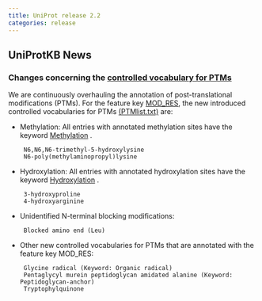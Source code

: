 ```yaml
---
title: UniProt release 2.2
categories: release
---
```


## UniProtKB News

### Changes concerning the [controlled vocabulary for PTMs](http://www.uniprot.org/docs/ptmlist)

We are continuously overhauling the annotation of post-translational modifications (PTMs). For the feature key [MOD\_RES](http://www.uniprot.org/manual/mod_res), the new introduced controlled vocabularies for PTMs [(PTMlist.txt)](http://www.uniprot.org/docs/ptmlist) are:

-   Methylation: All entries with annotated methylation sites have the keyword [Methylation](http://www.uniprot.org/keywords/KW-0488) .

         N6,N6,N6-trimethyl-5-hydroxylysine
         N6-poly(methylaminopropyl)lysine

-   Hydroxylation: All entries with annotated hydroxylation sites have the keyword [Hydroxylation](http://www.uniprot.org/keywords/KW-0379) .

         3-hydroxyproline
         4-hydroxyarginine

-   Unidentified N-terminal blocking modifications:

         Blocked amino end (Leu)

-   Other new controlled vocabularies for PTMs that are annotated with the feature key MOD\_RES:

         Glycine radical (Keyword: Organic radical)
         Pentaglycyl murein peptidoglycan amidated alanine (Keyword: Peptidoglycan-anchor)
         Tryptophylquinone
